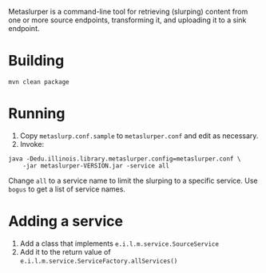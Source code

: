 Metaslurper is a command-line tool for retrieving (slurping) content from one
or more source endpoints, transforming it, and uploading it to a sink endpoint.

# Building

`mvn clean package`

# Running

1. Copy `metaslurp.conf.sample` to `metaslurper.conf` and edit as necessary.
2. Invoke:
```
java -Dedu.illinois.library.metaslurper.config=metaslurper.conf \
    -jar metaslurper-VERSION.jar -service all
```

Change `all` to a service name to limit the slurping to a specific service.
Use `bogus` to get a list of service names.

# Adding a service

1. Add a class that implements `e.i.l.m.service.SourceService`
2. Add it to the return value of `e.i.l.m.service.ServiceFactory.allServices()`
